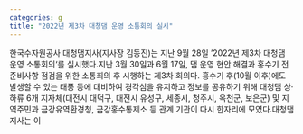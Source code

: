 ```yaml
---
categories: g
title: "2022년 제3차 대청댐 운영 소통회의 실시"
---
```

한국수자원공사 대청댐지사(지사장 김동진)는 지난 9월 28일 ’2022년 제3차 대청댐 운영 소통회의‘를 실시했다.지난 3월 30일과 6월 17일, 댐 운영 현안 해결과 홍수기 전 준비사항 점검을 위한 소통회의 후 시행하는 제3차 회의다. 홍수기 후(10월 이후)에도 발생할 수 있는 태풍 등에 대비하여 경각심을 유지하고 정보를 공유하기 위해 대청댐 상·하류 6개 지자체(대전시 대덕구, 대전시 유성구, 세종시, 청주시, 옥천군, 보은군) 및 지역주민과 금강유역환경청, 금강홍수통제소 등 관계 기관이 다시 한자리에 모였다.대청댐지사는 이